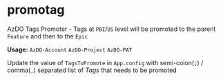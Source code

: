 # promotag
AzDO Tags Promoter - Tags at `PBI`/`US` level will be promoted to the parent `Feature` and then to the `Epic`

**Usage:**
`AzDO-Account` `AzDO-Project` `AzDO-PAT`

Update the value of `TagsToPromote` in `App.config` with semi-colon(`;`) / comma(`,`) separated list of *Tags* that needs to be promoted
